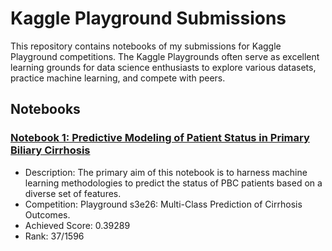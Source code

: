# Kaggle Playground Submissions

This repository contains notebooks of my submissions for Kaggle Playground competitions. The Kaggle Playgrounds often serve as excellent learning grounds for data science enthusiasts to explore various datasets, practice machine learning, and compete with peers.

## Notebooks

### [Notebook 1: Predictive Modeling of Patient Status in Primary Biliary Cirrhosis]([link_to_notebook1.ipynb](https://sherrys997.github.io/kaggle-notebook/pages/pg-s3e26.html))
- Description: The primary aim of this notebook is to harness machine learning methodologies to predict the status of PBC patients based on a diverse set of features.
- Competition: Playground s3e26: Multi-Class Prediction of Cirrhosis Outcomes.
- Achieved Score: 0.39289
- Rank: 37/1596
